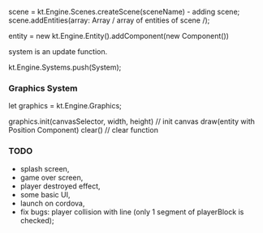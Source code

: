 scene = kt.Engine.Scenes.createScene(sceneName) - adding scene;
scene.addEntities(array: Array / array of entities of scene /);

entity = new kt.Engine.Entity().addComponent(new Component())

system is an update function.

kt.Engine.Systems.push(System);

### Graphics System

let graphics = kt.Engine.Graphics;

graphics.init(canvasSelector, width, height) // init canvas
draw(entity with Position Component)
clear() // clear function


### TODO
* splash screen,
* game over screen,
* player destroyed effect,
* some basic UI,
* launch on cordova,
* fix bugs: player collision with line (only 1 segment of playerBlock is checked);
